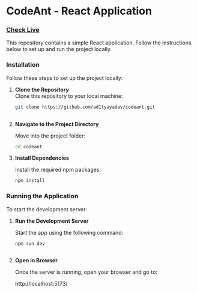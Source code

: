 # CodeAnt - React Application
### [Check Live](https://code4nt.vercel.app/login)

This repository contains a simple React application. Follow the instructions below to set up and run the project locally.

### Installation
Follow these steps to set up the project locally:

1. **Clone the Repository**  
   Clone this repository to your local machine:
   
   ```bash
   git clone https://github.com/ad1tyayadav/codeant.git
 
3. **Navigate to the Project Directory**

   Move into the project folder:
   ```bash
   cd codeant

5. **Install Dependencies**


   Install the required npm packages:
   ```bash
   npm install


### Running the Application
To start the development server:

1. **Run the Development Server**

   Start the app using the following command:
   
   ```bash
   npm run dev
 
2. **Open in Browser**

   Once the server is running, open your browser and go to:

   http://localhost:5173/


   
